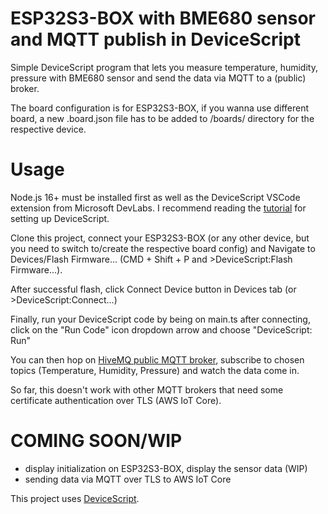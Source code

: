 # ESP32S3-BOX with BME680 sensor and MQTT publish in DeviceScript

Simple DeviceScript program that lets you measure temperature, humidity, pressure with BME680 sensor and send the data via MQTT to a (public) broker. 

The board configuration is for ESP32S3-BOX, if you wanna use different board, a new .board.json file has to be added to /boards/ directory for the respective device.

# Usage

Node.js 16+ must be installed first as well as the DeviceScript VSCode extension from Microsoft DevLabs. I recommend reading the [tutorial](https://microsoft.github.io/devicescript/getting-started/vscode) for setting up DeviceScript.

Clone this project, connect your ESP32S3-BOX (or any other device, but you need to switch to/create the respective board config) and Navigate to Devices/Flash Firmware... (CMD + Shift + P and >DeviceScript:Flash Firmware...).

After successful flash, click Connect Device button in Devices tab (or >DeviceScript:Connect...)

Finally, run your DeviceScript code by being on main.ts after connecting, click on the "Run Code" icon dropdown arrow and choose "DeviceScript: Run"

You can then hop on [HiveMQ public MQTT broker](https://www.hivemq.com/demos/websocket-client/), subscribe to chosen topics (Temperature, Humidity, Pressure) and watch the data come in.

So far, this doesn't work with other MQTT brokers that need some certificate authentication over TLS (AWS IoT Core). 

# COMING SOON/WIP

* display initialization on ESP32S3-BOX, display the sensor data (WIP)
* sending data via MQTT over TLS to AWS IoT Core

This project uses [DeviceScript](https://microsoft.github.io/devicescript/).

